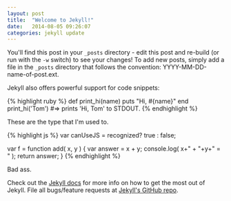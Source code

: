 ```yaml
---
layout: post
title:  "Welcome to Jekyll!"
date:   2014-08-05 09:26:07
categories: jekyll update
---
```


You'll find this post in your `_posts` directory - edit this post and re-build (or run with the `-w` switch) to see your changes!
To add new posts, simply add a file in the `_posts` directory that follows the convention: YYYY-MM-DD-name-of-post.ext.

Jekyll also offers powerful support for code snippets:

{% highlight ruby %}
def print_hi(name)
  puts "Hi, #{name}"
end
print_hi('Tom')
#=> prints 'Hi, Tom' to STDOUT.
{% endhighlight %}

These are the type that I'm used to.

{% highlight js %}
var canUseJS = recognized? true : false;

var f = function add( x, y ) {
  var answer = x + y;
  console.log( x+" + "+y+" = " );
  return answer;
}
{% endhighlight %}

Bad ass.

Check out the [Jekyll docs][jekyll] for more info on how to get the most out of Jekyll. File all bugs/feature requests at [Jekyll's GitHub repo][jekyll-gh].

[jekyll-gh]: https://github.com/jekyll/jekyll
[jekyll]:    http://jekyllrb.com

